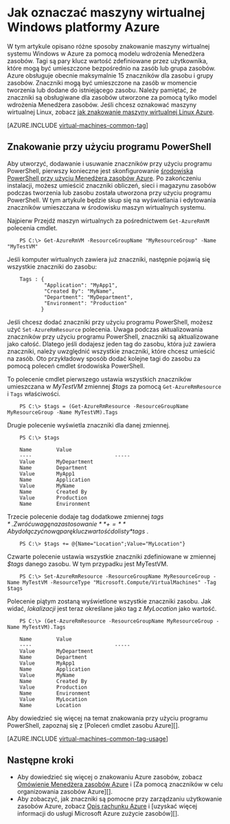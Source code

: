 <properties
   pageTitle="Jak oznaczać maszyny | Microsoft Azure"
   description="Więcej informacji na temat znakowania maszyny wirtualnej systemu Windows utworzone w Azure przy użyciu modelu wdrożenia Menedżera zasobów"
   services="virtual-machines-windows"
   documentationCenter=""
   authors="mmccrory"
   manager="timlt"
   editor="tysonn"
   tags="azure-resource-manager"/>

<tags
   ms.service="virtual-machines-windows"
   ms.devlang="na"
   ms.topic="article"
   ms.tgt_pltfrm="vm-windows"
   ms.workload="infrastructure-services"
   ms.date="07/05/2016"
   ms.author="memccror"/>

# <a name="how-to-tag-a-windows-virtual-machine-in-azure"></a>Jak oznaczać maszyny wirtualnej Windows platformy Azure


W tym artykule opisano różne sposoby znakowanie maszyny wirtualnej systemu Windows w Azure za pomocą modelu wdrożenia Menedżera zasobów. Tagi są pary klucz wartość zdefiniowane przez użytkownika, które mogą być umieszczone bezpośrednio na zasób lub grupa zasobów. Azure obsługuje obecnie maksymalnie 15 znaczników dla zasobu i grupy zasobów. Znaczniki mogą być umieszczone na zasób w momencie tworzenia lub dodane do istniejącego zasobu. Należy pamiętać, że znaczniki są obsługiwane dla zasobów utworzone za pomocą tylko model wdrożenia Menedżera zasobów. Jeśli chcesz oznakować maszyny wirtualnej Linux, zobacz [jak znakowanie maszyny wirtualnej Linux Azure](virtual-machines-linux-tag.md).

[AZURE.INCLUDE [virtual-machines-common-tag](../../includes/virtual-machines-common-tag.md)]

## <a name="tagging-with-powershell"></a>Znakowanie przy użyciu programu PowerShell

Aby utworzyć, dodawanie i usuwanie znaczników przy użyciu programu PowerShell, pierwszy konieczne jest skonfigurowanie [środowiska PowerShell przy użyciu Menedżera zasobów Azure][]. Po zakończeniu instalacji, możesz umieścić znaczniki obliczeń, sieci i magazynu zasobów podczas tworzenia lub zasobu została utworzona przy użyciu programu PowerShell. W tym artykule będzie skup się na wyświetlania i edytowania znaczników umieszczana w środowisku maszyn wirtualnych systemu.

Najpierw Przejdź maszyn wirtualnych za pośrednictwem `Get-AzureRmVM` polecenia cmdlet.

        PS C:\> Get-AzureRmVM -ResourceGroupName "MyResourceGroup" -Name "MyTestVM"

Jeśli komputer wirtualnych zawiera już znaczniki, następnie pojawią się wszystkie znaczniki do zasobu:

        Tags : {
                "Application": "MyApp1",
                "Created By": "MyName",
                "Department": "MyDepartment",
                "Environment": "Production"
               }

Jeśli chcesz dodać znaczniki przy użyciu programu PowerShell, możesz użyć `Set-AzureRmResource` polecenia. Uwaga podczas aktualizowania znaczników przy użyciu programu PowerShell, znaczniki są aktualizowane jako całość. Dlatego jeśli dodajesz jeden tag do zasobu, która już zawiera znaczniki, należy uwzględnić wszystkie znaczniki, które chcesz umieścić na zasób. Oto przykładowy sposób dodać kolejne tagi do zasobu za pomocą poleceń cmdlet środowiska PowerShell.

To polecenie cmdlet pierwszego ustawia wszystkich znaczników umieszczana w *MyTestVM* zmiennej *$tags* za pomocą `Get-AzureRmResource` i `Tags` właściwości.

        PS C:\> $tags = (Get-AzureRmResource -ResourceGroupName MyResourceGroup -Name MyTestVM).Tags

Drugie polecenie wyświetla znaczniki dla danej zmiennej.

        PS C:\> $tags

        Name        Value
        ----                           -----
        Value       MyDepartment
        Name        Department
        Value       MyApp1
        Name        Application
        Value       MyName
        Name        Created By
        Value       Production
        Name        Environment

Trzecie polecenie dodaje tag dodatkowe zmiennej *$tags* . Zwróć uwagę na zastosowanie **+=** Aby dołączyć nową parę klucz wartość do listy *$tags* .

        PS C:\> $tags += @{Name="Location";Value="MyLocation"}

Czwarte polecenie ustawia wszystkie znaczniki zdefiniowane w zmiennej *$tags* danego zasobu. W tym przypadku jest MyTestVM.

        PS C:\> Set-AzureRmResource -ResourceGroupName MyResourceGroup -Name MyTestVM -ResourceType "Microsoft.Compute/VirtualMachines" -Tag $tags

Polecenie piątym zostaną wyświetlone wszystkie znaczniki zasobu. Jak widać, *lokalizacji* jest teraz określane jako tag z *MyLocation* jako wartość.

        PS C:\> (Get-AzureRmResource -ResourceGroupName MyResourceGroup -Name MyTestVM).Tags

        Name        Value
        ----                           -----
        Value       MyDepartment
        Name        Department
        Value       MyApp1
        Name        Application
        Value       MyName
        Name        Created By
        Value       Production
        Name        Environment
        Value       MyLocation
        Name        Location

Aby dowiedzieć się więcej na temat znakowania przy użyciu programu PowerShell, zapoznaj się z [Poleceń cmdlet zasobu Azure][].

[AZURE.INCLUDE [virtual-machines-common-tag-usage](../../includes/virtual-machines-common-tag-usage.md)]

## <a name="next-steps"></a>Następne kroki

* Aby dowiedzieć się więcej o znakowaniu Azure zasobów, zobacz [Omówienie Menedżera zasobów Azure][] i [Za pomocą znaczników w celu organizowania zasobów Azure][].
* Aby zobaczyć, jak znaczniki są pomocne przy zarządzaniu użytkowanie zasobów Azure, zobacz [Opis rachunku Azure][] i [uzyskać więcej informacji do usługi Microsoft Azure zużycie zasobów][].

[Środowiska PowerShell przy użyciu Menedżera zasobów Azure]: ../powershell-azure-resource-manager.md
[Polecenia cmdlet Azure zasobów]: https://msdn.microsoft.com/library/azure/dn757692.aspx
[Omówienie Menedżera zasobów Azure]: ../azure-resource-manager/resource-group-overview.md
[Organizowanie zasobów Azure za pomocą znaczników]: ../resource-group-using-tags.md
[Opis rachunku Azure]: ../billing/billing-understand-your-bill.md
[Uzyskanie wniosków do usługi Microsoft Azure zużycie zasobów]: ../billing-usage-rate-card-overview.md
